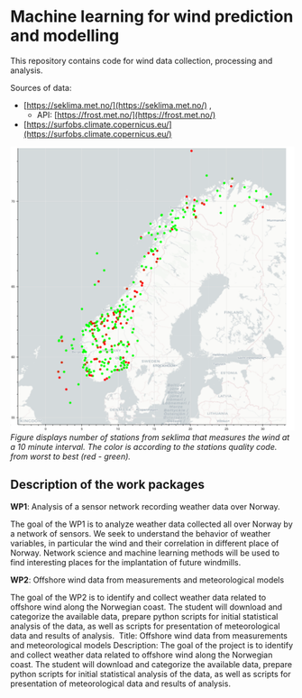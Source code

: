 # Machine learning for wind prediction and modelling

This repository contains code for wind data collection, processing and analysis.

Sources of data:

* [https://seklima.met.no/](https://seklima.met.no/) , 
	* API: [https://frost.met.no/](https://frost.met.no/)
* [https://surfobs.climate.copernicus.eu/](https://surfobs.climate.copernicus.eu/)


![Image not found](./figures/windspeed_pt10m_qc.png)
*Figure displays number of stations from seklima that measures the wind at a 10 minute interval. The color is according to the stations quality code. from worst to best (red - green).*



## Description of the work packages

**WP1**: Analysis of a sensor network recording weather data over Norway. 

The goal of the WP1 is to analyze weather data collected all over Norway by a network of sensors. We seek to understand the behavior of weather variables, in particular the wind and their correlation in different place of Norway. Network science and machine learning methods will be used to find interesting places for the implantation of future windmills.



**WP2**: Offshore wind data from measurements and meteorological models

The goal of the WP2 is to identify and collect weather data related to offshore wind along the Norwegian coast. The student will download and categorize the available data, prepare python scripts for initial statistical analysis of the data, as well as scripts for presentation of meteorological data and results of analysis.  Title: Offshore wind data from measurements and meteorological models
Description: The goal of the project is to identify and collect weather data related to offshore wind along the Norwegian coast. The student will download and categorize the available data, prepare python scripts for initial statistical analysis of the data, as well as scripts for presentation of meteorological data and results of analysis. 


